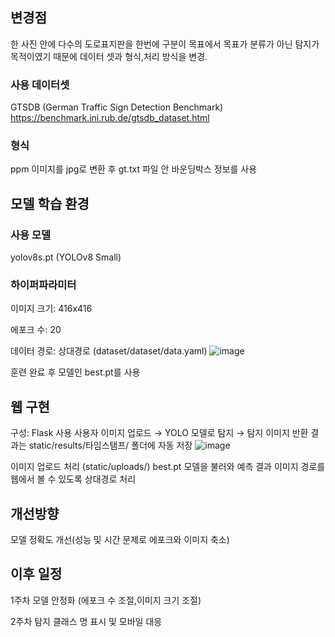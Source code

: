 ## 변경점 
한 사진 안에 다수의 도로표지판을 한번에 구분이 목표에서 목표가 분류가 아닌 탐지가 목적이였기 때문에 데이터 셋과 형식,처리 방식을 변경.

### 사용 데이터셋 
 GTSDB (German Traffic Sign Detection Benchmark)
https://benchmark.ini.rub.de/gtsdb_dataset.html

### 형식 
ppm 이미지를 jpg로 변환 후 gt.txt 파일 안 바운딩박스 정보를 사용

## 모델 학습 환경

### 사용 모델
yolov8s.pt (YOLOv8 Small)

### 하이퍼파라미터
이미지 크기: 416x416

에포크 수: 20

데이터 경로: 상대경로 (dataset/dataset/data.yaml)
![image](https://github.com/user-attachments/assets/c9dca328-b5ea-4eab-b608-ff18802e5ea7)

훈련 완료 후 모델인 best.pt를 사용

## 웹 구현
구성: Flask 사용
사용자 이미지 업로드 → YOLO 모델로 탐지 → 탐지 이미지 반환
결과는 static/results/타임스탬프/ 폴더에 자동 저장
![image](https://github.com/user-attachments/assets/498aceb3-8551-41ed-b8ff-9db974569a95)

이미지 업로드 처리 (static/uploads/)
best.pt 모델을 불러와 예측
결과 이미지 경로를 웹에서 볼 수 있도록 상대경로 처리

## 개선방향
 모델 정확도 개선(성능 및 시간 문제로 에포크와 이미지 축소)

 ## 이후 일정

 1주차 모델 안정화 (에포크 수 조절,이미지 크기 조절)

 2주차 탐지 클래스 명 표시 및 모바일 대응

